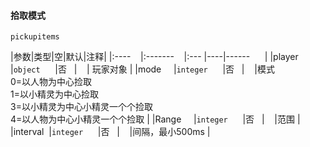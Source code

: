 #### 拾取模式
`pickupitems`

|参数|类型|空|默认|注释|
|:----    |:-------    |:--- |----|------      |
|player |`object`      |否   |    | 玩家对象 |
|mode     |`integer`      |否   |    |模式<br />0=以人物为中心捡取<br />1=以小精灵为中心捡取<br />3=以小精灵为中心小精灵一个个捡取<br />4=以人物为中心小精灵一个个捡取 |
|Range     |`integer`      |否   |    |范围 |
|interval  |`integer`      |否   |    |间隔，最小500ms |

